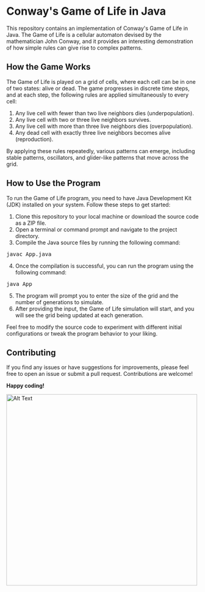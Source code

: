 # Conway's Game of Life in Java

This repository contains an implementation of Conway's Game of Life in Java. The Game of Life is a cellular automaton devised by the mathematician John Conway, and it provides an interesting demonstration of how simple rules can give rise to complex patterns.

## How the Game Works

The Game of Life is played on a grid of cells, where each cell can be in one of two states: alive or dead. The game progresses in discrete time steps, and at each step, the following rules are applied simultaneously to every cell:

1. Any live cell with fewer than two live neighbors dies (underpopulation).
2. Any live cell with two or three live neighbors survives.
3. Any live cell with more than three live neighbors dies (overpopulation).
4. Any dead cell with exactly three live neighbors becomes alive (reproduction).

By applying these rules repeatedly, various patterns can emerge, including stable patterns, oscillators, and glider-like patterns that move across the grid.

## How to Use the Program

To run the Game of Life program, you need to have Java Development Kit (JDK) installed on your system. Follow these steps to get started:

1. Clone this repository to your local machine or download the source code as a ZIP file.
2. Open a terminal or command prompt and navigate to the project directory.
3. Compile the Java source files by running the following command:
<pre>javac App.java</pre>
4. Once the compilation is successful, you can run the program using the following command:
<pre>java App</pre>

5. The program will prompt you to enter the size of the grid and the number of generations to simulate.
6. After providing the input, the Game of Life simulation will start, and you will see the grid being updated at each generation.

Feel free to modify the source code to experiment with different initial configurations or tweak the program behavior to your liking.

## Contributing

If you find any issues or have suggestions for improvements, please feel free to open an issue or submit a pull request. Contributions are welcome!

**Happy coding!**

<img src="img/example.gif" alt="Alt Text" width="500">



